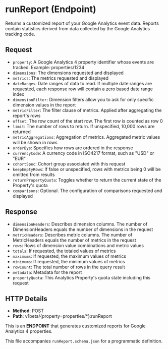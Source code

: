 # runReport (Endpoint)

Returns a customized report of your Google Analytics event data. Reports contain statistics derived from data collected by the Google Analytics tracking code.

## Request

- `property`: A Google Analytics 4 property identifier whose events are tracked. Example: properties/1234
- `dimensions`: The dimensions requested and displayed
- `metrics`: The metrics requested and displayed  
- `dateRanges`: Date ranges of data to read. If multiple date ranges are requested, each response row will contain a zero based date range index
- `dimensionFilter`: Dimension filters allow you to ask for only specific dimension values in the report
- `metricFilter`: The filter clause of metrics. Applied after aggregating the report's rows
- `offset`: The row count of the start row. The first row is counted as row 0
- `limit`: The number of rows to return. If unspecified, 10,000 rows are returned
- `metricAggregations`: Aggregation of metrics. Aggregated metric values will be shown in rows
- `orderBys`: Specifies how rows are ordered in the response
- `currencyCode`: A currency code in ISO4217 format, such as "USD" or "EUR"
- `cohortSpec`: Cohort group associated with this request
- `keepEmptyRows`: If false or unspecified, rows with metrics being 0 will be omitted from results
- `returnPropertyQuota`: Toggles whether to return the current state of the Property's quota
- `comparisons`: Optional. The configuration of comparisons requested and displayed

## Response

- `dimensionHeaders`: Describes dimension columns. The number of DimensionHeaders equals the number of dimensions in the request
- `metricHeaders`: Describes metric columns. The number of MetricHeaders equals the number of metrics in the request
- `rows`: Rows of dimension value combinations and metric values
- `totals`: If requested, the totaled values of metrics
- `maximums`: If requested, the maximum values of metrics
- `minimums`: If requested, the minimum values of metrics
- `rowCount`: The total number of rows in the query result
- `metadata`: Metadata for the report
- `propertyQuota`: This Analytics Property's quota state including this request

## HTTP Details

- **Method**: POST
- **Path**: v1beta/{property=properties/*}:runReport

This is an **ENDPOINT** that generates customized reports for Google Analytics 4 properties.

This file accompanies `runReport.schema.json` for a programmatic definition.
